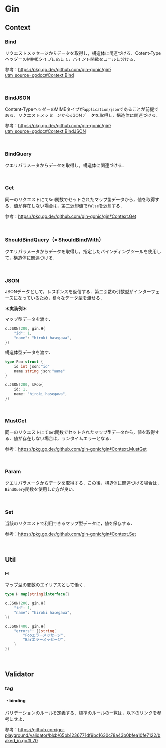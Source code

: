 # Gin

## Context

### Bind

リクエストメッセージからデータを取得し，構造体に関連づける．Cotent-TypeヘッダーのMIMEタイプに応じて，バインド関数をコールし分ける．

参考：https://pkg.go.dev/github.com/gin-gonic/gin?utm_source=godoc#Context.Bind

<br>

### BindJSON

Content-TypeヘッダーのMIMEタイプが```application/json```であることが前提である．リクエストメッセージからJSONデータを取得し，構造体に関連づける．

参考：https://pkg.go.dev/github.com/gin-gonic/gin?utm_source=godoc#Context.BindJSON

<br>

### BindQuery

クエリパラメータからデータを取得し，構造体に関連づける．

<br>

### Get

同一のリクエストにて```Set```関数でセットされたマップ型データから，値を取得する．値が存在しない場合は，第二返却値で```false```を返却する．

参考：https://pkg.go.dev/github.com/gin-gonic/gin#Context.Get

<br>

### ShouldBindQuery（= ShouldBindWith）

クエリパラメータからデータを取得し，指定したバインディングツールを使用して，構造体に関連づける．

<br>

### JSON

JSONデータとして，レスポンスを返信する．第二引数の引数型がインターフェースになっているため，様々なデータ型を渡せる．

 **＊実装例＊**

マップ型データを渡す．

```go
c.JSON(200, gin.H{
    "id": 1,
    "name": "hiroki hasegawa",
})
```

構造体型データを渡す．

```go
type Foo struct {
	id int json:"id"
	name string json:"name"
}

c.JSON(200, &Foo{
    id: 1,
    name: "hiroki hasegawa",
})
```



<br>

### MustGet

同一のリクエストにて```Set```関数でセットされたマップ型データから，値を取得する．値が存在しない場合は，ランタイムエラーとなる．

参考：https://pkg.go.dev/github.com/gin-gonic/gin#Context.MustGet

<br>

### Param

クエリパラメータからデータを取得する．この後，構造体に関連づける場合は，```BindQuery```関数を使用した方が良い．

<br>

### Set

当該のリクエストで利用できるマップ型データに，値を保存する．

参考：https://pkg.go.dev/github.com/gin-gonic/gin#Context.Set

<br>

## Util

### H

マップ型の変数のエイリアスとして働く．

```go
type H map[string]interface{}
```

```go
c.JSON(200, gin.H{
    "id": 1,
    "name": "hiroki hasegawa",
})
```

```go
c.JSON(400, gin.H{
    "errors": []string{
        "Fooエラーメッセージ",
        "Barエラーメッセージ",
    }
})
```

<br>

## Validator

### tag

#### ・binding

バリデーションのルールを定義する．標準のルールの一覧は，以下のリンクを参考にせよ．

参考：https://github.com/go-playground/validator/blob/65bb1236771df9bc1630c78a43b0bfea10fe7122/baked_in.go#L70





